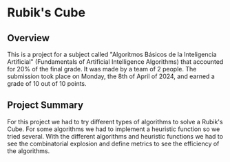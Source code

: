 # Rubik's Cube

## Overview

This is a project for a subject called "Algoritmos Básicos de la Inteligencia Artificial" (Fundamentals of Artificial Intelligence Algorithms) that accounted for 20% of the final grade. It was made by a team of 2 people. The submission took place on Monday, the 8th of April of 2024, and earned a grade of 10 out of 10 points.

## Project Summary

For this project we had to try different types of algorithms to solve a Rubik's Cube. For some algorithms we had to implement a heuristic function so we tried several. With the different algorithms and heuristic functions we had to see the combinatorial explosion and define metrics to see the efficiency of the algorithms.
